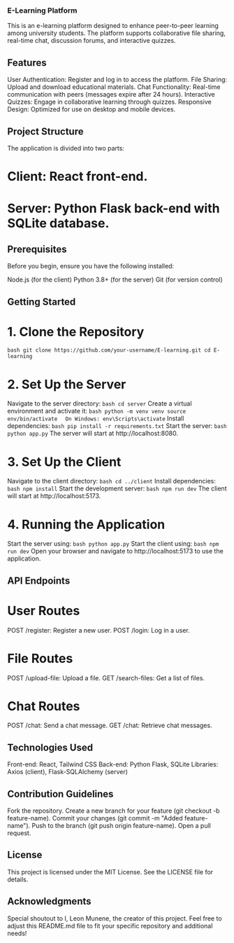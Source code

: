 ### E-Learning Platform
This is an e-learning platform designed to enhance peer-to-peer learning among university students. The platform supports collaborative file sharing, real-time chat, discussion forums, and interactive quizzes.

## Features
User Authentication: Register and log in to access the platform.
File Sharing: Upload and download educational materials.
Chat Functionality: Real-time communication with peers (messages expire after 24 hours).
Interactive Quizzes: Engage in collaborative learning through quizzes.
Responsive Design: Optimized for use on desktop and mobile devices.

## Project Structure
The application is divided into two parts:
# Client: React front-end.
# Server: Python Flask back-end with SQLite database.

## Prerequisites
Before you begin, ensure you have the following installed:

Node.js (for the client)
Python 3.8+ (for the server)
Git (for version control)

## Getting Started
# 1. Clone the Repository
`bash
git clone https://github.com/your-username/E-learning.git
cd E-learning`
# 2. Set Up the Server
Navigate to the server directory:
`bash
cd server`
Create a virtual environment and activate it:
`bash
python -m venv venv
source env/bin/activate `
` On Windows: env\Scripts\activate`
Install dependencies:
`bash
pip install -r requirements.txt`
Start the server:
`bash
python app.py`
The server will start at http://localhost:8080.
# 3. Set Up the Client
Navigate to the client directory:
`bash
cd ../client`
Install dependencies:
`bash
npm install`
Start the development server:
`bash
npm run dev`
The client will start at http://localhost:5173.
# 4. Running the Application
Start the server using:
`bash
python app.py`
Start the client using:
`bash
npm run dev`
Open your browser and navigate to http://localhost:5173 to use the application.

## API Endpoints
# User Routes
POST /register: Register a new user.
POST /login: Log in a user.
# File Routes
POST /upload-file: Upload a file.
GET /search-files: Get a list of files.
# Chat Routes
POST /chat: Send a chat message.
GET /chat: Retrieve chat messages.

## Technologies Used
Front-end: React, Tailwind CSS
Back-end: Python Flask, SQLite
Libraries: Axios (client), Flask-SQLAlchemy (server)

## Contribution Guidelines
Fork the repository.
Create a new branch for your feature (git checkout -b feature-name).
Commit your changes (git commit -m "Added feature-name").
Push to the branch (git push origin feature-name).
Open a pull request.

## License
This project is licensed under the MIT License. See the LICENSE file for details.

## Acknowledgments
Special shoutout to I, Leon Munene, the creator of this project.
Feel free to adjust this README.md file to fit your specific repository and additional needs!
